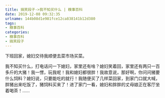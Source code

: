 ```yaml
---
title: 搞笑段子->我不知买什么 | 糗事百科
date: 2019-12-08 09:32:35
urlname: 144b08d1e981fce12ca838141b12d380
tags: 
- 糗事百科
categories:
- 糗事百科
- 搞笑段子
---
```

下班回家，媳妇交待我顺便去菜市场买菜。

我不知买什么，打电话问一下媳妇，家里还有啥？媳妇笑着回，家里还有两只一百多斤的大猪！我一愣，玩我呢！我和媳妇都很胖！我故意说，那好啊，你问问猪要什么饲料？媳妇说，只要能吃的就行！我随便买了几样菜回家，到家门口就大喊，胖猪出来吃饭了，猪饲料买来了！进了家门一看，媳妇和胖胖的丈母娘正在客厅坐着喝茶！……


